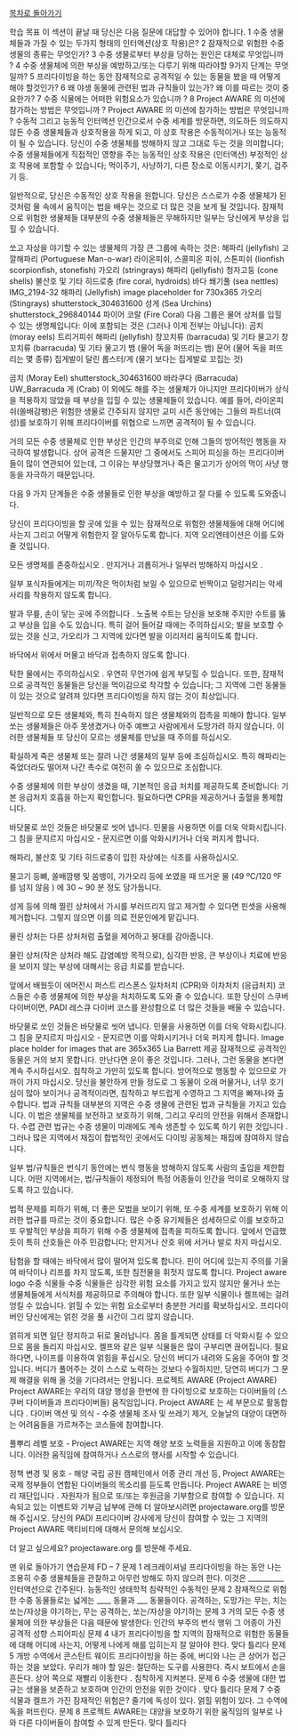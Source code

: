 [목차로 돌아가기](1_소개.md)

학습 목표
이 섹션이 끝날 때 당신은 다음 질문에 대답할 수 있어야 합니다.
1
수중 생물체들과 가질 수 있는 두가지 형태의 인터액션(상호 작용)은?
2
잠재적으로 위험한 수중 생물의 종류는 무엇인가?
3
수중 생물로부터 부상을 당하는 원인은 대체로 무엇입니까 ?
4
수중 생물체에 의한 부상을 예방하고/또는 다루기 위해 따라야할 9가지 단계는 무엇일까?
5
프리다이빙을 하는 동안 잠재적으로 공격적일 수 있는 동물을 봤을 때 어떻게 해야 할것인가?
6
왜 야생 동물에 관련된 법과 규칙들이 있는가? 왜 이를 따르는 것이 중요한가?
7
수중 식물에는 어떠한 위험요소가 있습니까 ?
8
Project AWARE 의 미션에 참가하는 방법은 무엇입니까 ? Project AWARE 의 미션에 참가하는 방법은 무엇입니까 ?
수동적 그리고 능동적 인터액션
인간으로서 수중 세계를 방문하면, 의도하든 의도하지 않든 수중 생물체들과 상호작용을 하게 되고, 이 상호 작용은 수동적이거나 또는 능동적이 될 수 있습니다. 당신이 수중 생물체를 방해하지 않고 그대로 두는 것을 의미합니다; 수중 생물체들에게 직접적인 영향을 주는 능동적인 상호 작용은 (인터액션) 부정적인 상호 작용에 포함할 수 있습니다; 먹이주기, 사냥하기, 다른 장소로 이동시키기, 쫒기, 겁주기 등.

일반적으로, 당신은 수동적인 상호 작용을 원합니다. 당신은 스스로가 수중 생물체가 된 것처럼 물 속에서 움직이는 법을 배우는 것으로 더 많은 것을 보게 될 것입니다.
잠재적으로 위험한 생물체들
대부분의 수중 생물체들은 무해하지만 일부는 당신에게 부상을 입힐 수 있습니다.

쏘고 자상을 야기할 수 있는 생물체의 가장 큰 그룹에 속하는 것은:
해파리 (jellyfish)
고깔해파리 (Portuguese Man-o-war)
라이온피쉬, 스콜피온 피쉬, 스톤피쉬 (lionfish scorpionfish, stonefish)
가오리 (stringrays)
해파리 (jellyfish)
청자고둥 (cone shells)
불산호 및 기타 히드로충 (fire coral, hydroids)
바다 쐐기풀 (sea nettles)
IMG_2194-32
해파리 (Jellyfish)
image placeholder for 730x365
가오리 (Stingrays)
shutterstock_304631600
성게 (Sea Urchins)
shutterstock_296840144
파이어 코랄 (Fire Coral)
다음 그룹은 물어 상처를 입힐 수 있는 생명체입니다: 이에 포함되는 것은 (그러나 이게 전부는 아닙니다):
곰치 (moray eels)
트리거피쉬
해파리 (jellyfish)
창꼬치류 (barracuda) 및 기타 물고기
창꼬치류 (barracuda) 및 기타 물고기
뱀 (물어 독을 퍼뜨리는 뱀)
문어 (물어 독을 퍼뜨리는 몇 종류)
집게발이 달린 롭스터/게 (물기 보다는 집게발로 꼬집는 것)

곰치 (Moray Eel)
shutterstock_304631600
바라쿠다 (Barracuda)
UW_Barracuda
게 (Crab)
이 외에도 해를 주는 생물체가 아니지만 프리다이버가 상식을 적용하지 않았을 때 부상을 입힐 수 있는 생물체들이 있습니다. 예를 들어, 라이온피쉬(쏠배감팽)은 위험한 생물로 간주되지 않지만 교미 시즌 동안에는 그들의 파트너(여성)를 보호하기 위해 프리다이버를 위협으로 느끼면 공격적이 될 수 있습니다.

거의 모든 수중 생물체로 인한 부상은 인간의 부주의로 인해 그들의 방어적인 행동을 자극하여 발생합니다. 상어 공격은 드물지만 그 중에서도 스피어 피싱을 하는 프리다이버들이 많이 연관되어 있는데, 그 이유는 부상당했거나 죽은 물고기가 상어의 먹이 사냥 행동을 자극하기 때문입니다.

다음 9 가지 단계들은 수중 생물들로 인한 부상을 예방하고 잘 다룰 수 있도록 도와줍니다.

당신이 프리다이빙을 할 곳에 있을 수 있는 잠재적으로 위험한 생물체들에 대해 어디에 사는지 그리고 어떻게 위험한지 잘 알아두도록 합니다. 지역 오리엔테이션은 이를 도와줄 것입니다.

모든 생명체를 존중하십시오 . 만지거나 괴롭히거나 일부러 방해하지 마십시오 .

일부 포식자들에게는 미끼/작은 먹이처럼 보일 수 있으므로 반짝이고 덜렁거리는 악세사리를 착용하지 않도록 합니다.

발과 무릎, 손이 닿는 곳에 주의합니다 . 노출복 수트는 당신을 보호해 주지만 수트를 뚫고 부상을 입을 수도 있습니다. 특히 걸어 들어갈 때에는 주의하십시오; 발을 보호할 수 있는 것을 신고, 가오리가 그 지역에 있다면 발을 이리저리 움직이도록 합니다.

바닥에서 위에서 머물고 바닥과 접촉하지 않도록 합니다.

탁한 물에서는 주의하십시오 . 우연히 무언가에 쉽게 부딪힐 수 있습니다. 또한, 잠재적으로 공격적인 동물들은 당신을 먹이감으로 착각할 수 있습니다; 그 지역에 그런 동물들이 있는 것으로 알려져 있다면 프리다이빙을 하지 않는 것이 최상입니다.

일반적으로 모든 생물체와, 특히 친숙하지 않은 생물체와의 접촉을 피해야 합니다. 일부 쏘는 생물체들은 아주 못생겼거나 아주 예쁘고 사람에게서 도망가려 하지 않습니다. 이러한 생물체들 또 당신이 모르는 생물체를 만났을 때 주의를 하십시오.

확실하게 죽은 생물체 또는 잘려 나간 생물체의 일부 등에 조심하십시오. 특히 해파리는 죽었더라도 떨어져 나간 촉수로 여전히 쏠 수 있으므로 조심합니다.

수중 생물체에 의한 부상이 생겼을 때, 기본적인 응급 처치를 제공하도록 준비합니다:
기본 응급처치
호흡을 하는지 확인합니다. 필요하다면 CPR을 제공하거나 출혈을 통제합니다.

바닷물로 쏘인 것들은 바닷물로 씻어 냅니다. 민물을 사용하면 이를 더욱 악화시킵니다. 그 침을 문지르지 마십시오 - 문지르면 이를 악화시키거나 더욱 퍼지게 합니다.

해파리, 불산호 및 기타 히드로충이 입힌 자상에는 식초를 사용하십시오.

물고기 등뼈, 쏠배깜팽 및 쏨뱅이, 가가오리 등에 쏘였을 때 뜨거운 물 (49 ºC/120 ºF 를 넘지 않음 ) 에 30 ~ 90 분 정도 담가둡니다.

성게 등에 의해 찔린 상처에서 가시를 부러뜨리지 않고 제거할 수 있다면 핀셋을 사용해 제거합니다. 그렇지 않으면 이를 의료 전문인에게 맡깁니다.

물린 상처는 다른 상처처럼 출혈을 제어하고 붕대를 감아줍니다.

물린 상처(작은 상처라 해도 감염예방 목적으로), 심각한 반응, 큰 부상이나 치료에 반응을 보이지 않는 부상에 대해서는 응급 치료를 받습니다.

앞에서 배웠듯이 에머전시 퍼스트 리스폰스 일차처치 (CPR)와 이차처치 (응급처치) 코스들은 수중 생물체에 의한 부상을 처치하도록 도와 줄 수 있습니다. 또한 당신이 스쿠버 다이버이면, PADI 레스큐 다이버 코스를 완성함으로 더 많은 것들을 배울 수 있습니다.

바닷물로 쏘인 것들은 바닷물로 씻어 냅니다. 민물을 사용하면 이를 더욱 악화시킵니다. 그 침을 문지르지 마십시오 - 문지르면 이를 악화시키거나 더욱 퍼지게 합니다.
Image place holder for images that are 365x365
Lia Barrett 제공
잠재적으로 공격적인 동물은 거의 보지 못합니다. 만난다면 운이 좋은 것입니다. 그러나, 그런 동물을 본다면 계속 주시하십시오. 침착하고 가만히 있도록 합니다. 방어적으로 행동할 수 있으므로 가까이 가지 마십시오. 당신을 불안하게 만들 정도로 그 동물이 오래 머물거나, 너무 호기심이 많아 보이거나 공격적이라면, 침착하고 부드럽게 수영하고 그 지역을 빠져나와 출수합니다.
법과 규칙들
대부분의 지역은 수중 생물에 관련된 법과 규칙들을 가지고 있습니다. 이 법은 생물체를 보전하고 보호하기 위해, 그리고 우리의 안전을 위해서 존재합니다. 수렵 관련 법규는 수중 생물이 미래에도 계속 생존할 수 있도록 하기 위한 것입니다 . 그러나 많은 지역에서 채집이 합법적인 곳에서도 다이빙 공동체는 채집에 참여하지 않습니다.

일부 법/규칙들은 번식기 동안에는 번식 행동을 방해하지 않도록 사람의 출입을 제한합니다. 어떤 지역에서는, 법/규칙들이 제정되어 특정 어종들이 인간을 먹이로 오해하지 않도록 하고 있습니다.

법적 문제를 피하기 위해, 더 좋은 모범을 보이기 위해, 또 수중 세계를 보호하기 위해 이러한 법규를 따르는 것이 중요합니다. 많은 수중 유기체들은 섬세하므로 이를 보호하고 또 우발적인 부상을 피하기 위해 수중 생물체에 접촉을 피하도록 합니다. 앞에서 언급했듯이 특히 산호들은 아주 민감합니다; 만지거나 산호 위에 서거나 발로 차지 마십시오.

탐험을 할 때에는 바닥에서 많이 떨어져 있도록 합니다. 핀이 어디에 있는지 주의를 기울여 바닥이나 리프를 차지 않도록, 또한 침전물을 휘젓지 않도록 합니다.
Project aware logo
수중 식물들
수중 식물들은 심각한 위험 요소를 가지고 있지 않지만 물거나 쏘는 생물체들에게 서식처를 제공하므로 주의해야 합니다. 또한 일부 식물이나 켈프에는 걸려 엉킬 수 있습니다. 얽힐 수 있는 위험 요소로부터 충분한 거리를 확보하십시오. 프리다이버인 당신에게는 얽힌 것을 풀 시간이 그리 많지 않습니다.

얽히게 되면 일단 정지하고 뒤로 물러납니다. 몸을 틀게되면 상태를 더 악화시킬 수 있으므로 몸을 돌리지 마십시오. 켈프와 같은 일부 식물들은 많이 구부리면 끊어집니다. 필요하다면, 나이프를 이용하여 얽힘을 푸십시오. 당신의 버디가 내려와 도움을 주어야 할 것입니다. 버디가 풀어주는 것이 스스로 노력하는 것보다 수월하지만, 당연히 버디가 그 문제 해결을 위해 올 것을 기다려서는 안됩니다.
프로젝트 AWARE (Project AWARE)
Project AWARE는 우리의 대양 행성을 한번에 한 다이빙으로 보호하는 다이버들의 (스쿠버 다이버들과 프리다이버들) 움직임입니다. Project AWARE 는 세 부문으로 활동합니다 .
다이버 액션 및 의식 - 수중 생물체 조사 및 쓰레기 제거, 오늘날의 대양이 대면하는 어려움들을 가르쳐주는 코스들에 참여합니다.

풀뿌리 레벨 보호 - Project AWARE는 지역 해양 보호 노력들을 지원하고 이에 동참합니다. 이러한 움직임에 참여하거나 스스로의 행사를 시작할 수 있습니다.

정책 변경 및 옹호 - 해양 국립 공원 캠페인에서 어종 관리 개선 등, Project AWARE는 국제 정부들이 연합된 다이버들의 목소리를 듣도록 만듭니다.
Project AWARE 는 비영리 재단입니다 . 자원자가 됨으로 또/또는 후원금을 기부함으로 참여할 수 있습니다. 지속되고 있는 이벤트와 기부금 납부에 관해 더 알아보시려면 projectaware.org를 방문해 주십시오. 당신의 PADI 프리다이버 강사에게 당신이 참여할 수 있는 그 지역의 Project AWARE 액티비티에 대해서 문의해 보십시오.

더 알고 싶으세요? projectaware.org 를 방문해 주세요.

 맨 위로 돌아가기
연습문제 FD – 7
문제 1
레크레이셔널 프리다이빙을 하는 동안 나는 조용히 수중 생물체들을 관찰하고 아무런 방해도 하지 않으려 한다. 이것은 __________ 인터액션으로 간주된다.
		능동적인
		생태학적
		침략적인
		수동적인
문제 2
잠재적으로 위험한 수중 동물들로는 넓게는 ____ 동물과 ___ 동물들이다.
		공격하는, 도망가는
		무는, 치는
		쏘는/자상을 야기하는, 무는
		공격하는, 쏘는/자상을 야기하는
문제 3
거의 모든 수중 생물체에 의한 부상들은 다음 때문에 발생한다:
		인간의 부주의
		번식 행위
		그 어종이 가진 공격적 성향
		스피어피싱
문제 4
내가 프리다이빙을 할 지역의 잠재적으로 위험한 동물들에 대해 어디에 사는지, 어떻게 나에게 해를 입히는지 잘 알아야 한다.
		맞다
		틀리다
문제 5
개방 수역에서 콘스탄트 웨이트 프리다이빙을 하는 중에, 버디와 나는 큰 상어가 접근하는 것을 보았다. 우리가 해야 할 일은:
		절단하는 도구를 사용한다.
		즉시 보트에서 손을 흔든다.
		상어 쪽으로 재빨리 이동한다 .
		침착하게 지켜본다.
문제 6
수중 생물에 대한 법규는 생물을 보존하고 보호하며 인간의 안전을 위한 것이다 .
		맞다
		틀리다
문제 7
수중 식물과 켈프가 가진 잠재적인 위험은?
		줄기에 독성이 있다.
		얽힐 위험이 있다.
		그 수역에 독을 퍼뜨린다.
문제 8
프로젝트 AWARE는 대양을 보호하기 위한 움직임의 일부로 나와 다른 다이버들이 참여할 수 있게 만든다.
		맞다
		틀리다